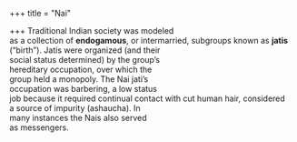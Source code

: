 +++
title = "Nai"

+++
Traditional Indian society was modeled  
as a collection of **endogamous**, or intermarried, subgroups known as **jatis**  
(“birth”). Jatis were organized (and their  
social status determined) by the group’s  
hereditary occupation, over which the  
group held a monopoly. The Nai jati’s  
occupation was barbering, a low status  
job because it required continual contact with cut human hair, considered  
a source of impurity (ashaucha). In  
many instances the Nais also served  
as messengers.